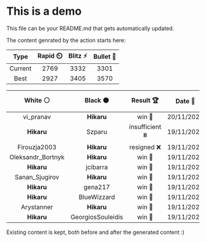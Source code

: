 # This is a demo

This file can be your README.md that gets automatically updated.

The content genrated by the action starts here:

<!--START_SECTION:chessStats-->
<!-- Automatically generated with https://github.com/Balastrong/chess-stats-action -->

| Type | Rapid ⏲️ | Blitz ⚡ | Bullet 🔫 |
|:---:|:---:|:---:|:---:|
| Current | 2769 | 3332 | 3301 |
| Best | 2927 | 3405 | 3570 |

| White ⚪ | Black ⚫ | Result 🏆 | Date 📅 | Position 🗺️ | Type 🕕 |
|:---:|:---:|:---:|:---:|:---:|:---:|
| vi_pranav | **Hikaru** | win 🥇 | 20/11/2024 | <a href="http://www.ee.unb.ca/cgi-bin/tervo/fen.pl?select=3q1b2/2Nb2kp/3P2p1/8/4pQ2/1B6/4nPPP/6K1 w - -">Link</a> | Blitz |
| **Hikaru** | Szparu | insufficient ⏸️ | 19/11/2024 | <a href="http://www.ee.unb.ca/cgi-bin/tervo/fen.pl?select=8/8/8/8/1K6/8/8/k7 w - -">Link</a> | Blitz |
| Firouzja2003 | **Hikaru** | resigned ❌ | 19/11/2024 | <a href="http://www.ee.unb.ca/cgi-bin/tervo/fen.pl?select=2r5/2Pk3P/8/5p2/5P2/5K1p/2R4P/8 b - -">Link</a> | Blitz |
| Oleksandr_Bortnyk | **Hikaru** | win 🥇 | 19/11/2024 | <a href="http://www.ee.unb.ca/cgi-bin/tervo/fen.pl?select=8/8/1p2p1k1/2b1n2p/1pPp4/pP1P2N1/P3K3/8 w - -">Link</a> | Blitz |
| **Hikaru** | jcibarra | win 🥇 | 19/11/2024 | <a href="http://www.ee.unb.ca/cgi-bin/tervo/fen.pl?select=Q4Rk1/p2r2q1/4p1p1/2R2p1p/2P2P2/1P1p2PP/2bN2K1/8 b - -">Link</a> | Blitz |
| Sanan_Sjugirov | **Hikaru** | win 🥇 | 19/11/2024 | <a href="http://www.ee.unb.ca/cgi-bin/tervo/fen.pl?select=6k1/1Q2bpp1/4p3/4P2p/1p5P/1Pp3P1/P3PPK1/R1Brq3 w - -">Link</a> | Blitz |
| **Hikaru** | gena217 | win 🥇 | 19/11/2024 | <a href="http://www.ee.unb.ca/cgi-bin/tervo/fen.pl?select=8/1pp1Rrk1/p7/5pK1/2Pr4/1P5P/P3R1P1/8 b - -">Link</a> | Blitz |
| **Hikaru** | BlueWizzard | win 🥇 | 19/11/2024 | <a href="http://www.ee.unb.ca/cgi-bin/tervo/fen.pl?select=8/2Q3k1/2b1p3/4P1qr/3BP1p1/1P4P1/1K3R2/8 b - -">Link</a> | Blitz |
| Arystanner | **Hikaru** | win 🥇 | 19/11/2024 | <a href="http://www.ee.unb.ca/cgi-bin/tervo/fen.pl?select=3R1bk1/p3rp1p/1p4p1/2nQBp2/3N4/2P4P/PP3PP1/4q1K1 w - -">Link</a> | Blitz |
| **Hikaru** | GeorgiosSouleidis | win 🥇 | 19/11/2024 | <a href="http://www.ee.unb.ca/cgi-bin/tervo/fen.pl?select=8/5kp1/1p5p/p4p1P/2K2P2/1P1Q2P1/8/8 b - -">Link</a> | Blitz |

<!--END_SECTION:chessStats-->

Existing content is kept, both before and after the generated content :)
